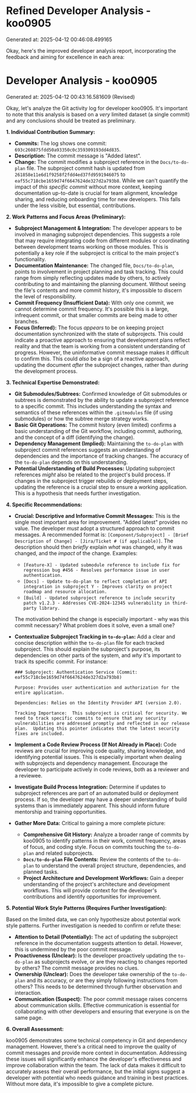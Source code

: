 # Refined Developer Analysis - koo0905
Generated at: 2025-04-12 00:46:08.499165

Okay, here's the improved developer analysis report, incorporating the feedback and aiming for excellence in each area:

# Developer Analysis - koo0905
Generated at: 2025-04-12 00:43:16.581609 (Revised)

Okay, let's analyze the Git activity log for developer koo0905. It's important to note that this analysis is based on a *very* limited dataset (a single commit) and any conclusions should be treated as preliminary.

**1. Individual Contribution Summary:**

*   **Commits:** The log shows one commit: `693c260875fdd50a93350c0c359309193dd4d835`.
*   **Description:** The commit message is "Added latest".
*   **Change:**  The commit modifies a subproject reference in the `Docs/to-do-plan` file. The subproject commit hash is updated from `261858e11e6d1f9258f2fdd4ed37fd9591946075` to `eaf55c718cbe1659d74f6647624de327d2a793b8`.  While we can't quantify the impact of *this specific commit* without more context, keeping documentation up-to-date is crucial for team alignment, knowledge sharing, and reducing onboarding time for new developers. This falls under the less visible, but essential, contributions.

**2. Work Patterns and Focus Areas (Preliminary):**

*   **Subproject Management & Integration:** The developer appears to be involved in managing subproject dependencies. This suggests a role that may require integrating code from different modules or coordinating between development teams working on those modules. This is potentially a key role if the subproject is critical to the main project's functionality.
*   **Documentation Maintenance:**  The changed file, `Docs/to-do-plan`, points to involvement in project planning and task tracking. This could range from simply reflecting updates made by others, to actively contributing to and maintaining the planning document. Without seeing the file's contents and more commit history, it's impossible to discern the level of responsibility.
*   **Commit Frequency (Insufficient Data):** With only one commit, we cannot determine commit frequency. It's possible this is a large, infrequent commit, or that smaller commits are being made to other branches.
*   **Focus (Inferred):** The focus *appears* to be on keeping project documentation synchronized with the state of subprojects. This could indicate a proactive approach to ensuring that development plans reflect reality and that the team is working from a consistent understanding of progress. However, the uninformative commit message makes it difficult to confirm this. This could *also* be a sign of a reactive approach, updating the document *after* the subproject changes, rather than *during* the development process.

**3. Technical Expertise Demonstrated:**

*   **Git Submodules/Subtrees:** Confirmed knowledge of Git submodules or subtrees is demonstrated by the ability to update a subproject reference to a specific commit. This includes understanding the syntax and semantics of these references within the `.gitmodules` file (if using submodules) or how the subtree merge strategy works.
*   **Basic Git Operations:** The commit history (even limited) confirms a basic understanding of the Git workflow, including commit, authoring, and the concept of a diff (identifying the change).
*   **Dependency Management (Implied):** Maintaining the `to-do-plan` with subproject commit references suggests an understanding of dependencies and the importance of tracking changes. The accuracy of the `to-do-plan` depends on this understanding.
* **Potential Understanding of Build Processes:** Updating subproject references *might* also be related to the project's build process. If changes in the subproject trigger rebuilds or deployment steps, updating the reference is a crucial step to ensure a working application. This is a hypothesis that needs further investigation.

**4. Specific Recommendations:**

*   **Crucial: Descriptive and Informative Commit Messages:** This is the single most important area for improvement. "Added latest" provides no value. The developer *must* adopt a structured approach to commit messages. A recommended format is:  `[Component/Subproject] - [Brief Description of Change] - [Jira/Ticket # (if applicable)]`.  The description should then *briefly* explain *what* was changed, *why* it was changed, and the *impact* of the change. Examples:

    *   `[Feature-X] - Updated submodule reference to include fix for regression bug #456 - Resolves performance issue in user authentication.`
    *   `[Docs] - Update to-do-plan to reflect completion of API integration in subproject Y - Improves clarity on project roadmap and resource allocation.`
    * `[Build] - Updated subproject reference to include security patch v1.2.3 - Addresses CVE-2024-12345 vulnerability in third-party library.`

    The motivation behind the change is especially important - why was this commit necessary? What problem does it solve, even a small one?

*   **Contextualize Subproject Tracking in `to-do-plan`:** Add a clear and concise description *within* the `to-do-plan` file for each tracked subproject. This should explain the subproject's purpose, its dependencies on other parts of the system, and *why* it's important to track its specific commit. For instance:

    ```
    ### Subproject: Authentication Service (Commit: eaf55c718cbe1659d74f6647624de327d2a793b8)

    Purpose: Provides user authentication and authorization for the entire application.

    Dependencies: Relies on the Identity Provider API (version 2.0).

    Tracking Importance:  This subproject is critical for security. We need to track specific commits to ensure that any security vulnerabilities are addressed promptly and reflected in our release plan.  Updating this pointer indicates that the latest security fixes are included.
    ```

*   **Implement a Code Review Process (If Not Already in Place):** Code reviews are crucial for improving code quality, sharing knowledge, and identifying potential issues. This is especially important when dealing with subprojects and dependency management. Encourage the developer to participate actively in code reviews, both as a reviewer and a reviewee.

*   **Investigate Build Process Integration:** Determine if updates to subproject references are part of an automated build or deployment process. If so, the developer may have a deeper understanding of build systems than is immediately apparent. This should inform future mentorship and training opportunities.

*   **Gather More Data:**  Critical to gaining a more complete picture:
    *   **Comprehensive Git History:** Analyze a broader range of commits by koo0905 to identify patterns in their work, commit frequency, areas of focus, and coding style.  Focus on commits touching the `to-do-plan` and related subprojects.
    *   **`Docs/to-do-plan` File Contents:**  Review the contents of the `to-do-plan` to understand the overall project structure, dependencies, and planned tasks.
    *   **Project Architecture and Development Workflows:** Gain a deeper understanding of the project's architecture and development workflows. This will provide context for the developer's contributions and identify opportunities for improvement.

**5. Potential Work Style Patterns (Requires Further Investigation):**

Based on the limited data, we can only hypothesize about potential work style patterns. Further investigation is needed to confirm or refute these:

*   **Attention to Detail (Potentially):** The act of updating the subproject reference in the documentation suggests attention to detail. However, this is undermined by the poor commit message.
*   **Proactiveness (Unclear):** Is the developer proactively updating the `to-do-plan` as subprojects evolve, or are they reacting to changes reported by others? The commit message provides no clues.
*   **Ownership (Unclear):** Does the developer take ownership of the `to-do-plan` and its accuracy, or are they simply following instructions from others? This needs to be determined through further observation and interaction.
*   **Communication (Suspect):** The poor commit message raises concerns about communication skills. Effective communication is essential for collaborating with other developers and ensuring that everyone is on the same page.

**6. Overall Assessment:**

koo0905 demonstrates some technical competency in Git and dependency management. However, there's a critical need to improve the quality of commit messages and provide more context in documentation. Addressing these issues will significantly enhance the developer's effectiveness and improve collaboration within the team. The lack of data makes it difficult to accurately assess their overall performance, but the initial signs suggest a developer with potential who needs guidance and training in best practices. Without more data, it's impossible to give a complete picture.
